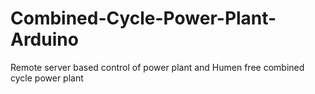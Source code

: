 Combined-Cycle-Power-Plant-Arduino
==================================

Remote server based control of power plant and Humen free combined cycle power plant
